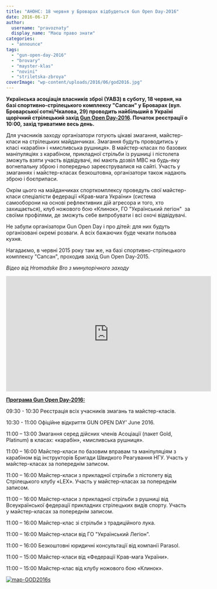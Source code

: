 ```yaml
---
title: "АНОНС: 18 червня у Броварах відбудеться Gun Open Day-2016"
date: 2016-06-17
author: 
  username: "pravoznaty"
  display_name: "Маєш право знати"
categories: 
  - "announce"
tags: 
  - "gun-open-day-2016"
  - "brovary"
  - "mayster-klas"
  - "novini"
  - "striletska-zbroya"
coverImage: "wp-content/uploads/2016/06/god2016.jpg"
---
```


**Українська асоціація власників зброї (УАВЗ) в суботу, 18 червня, на базі спортивно-стрілецького комплексу "Сапсан" у Броварах (вул. Броварської сотні/Чкалова, 29) проводить найбільший в Україні щорічний стрілецький захід [Gun Open Day-2016](http://zbroya.info/uk/partner/uavz/events/9648_gun-open-day-june-2016/). Початок реєстрації о 10:00, захід триватиме весь день.**

Для учасників заходу організатори готують цікаві змагання, майстер-класи на стрілецьких майданчиках. Змагання будуть проводитись у класі «карабін» і «мисливська рушниця». В майстер-класах по базових маніпуляціях з карабіном, прикладної стрільби із рушниці і пістолета зможуть взяти участь відвідувачі, які мають дозвіл МВС на будь-яку вогнепальну зброю і попередньо зареєструвалися на сайті. Участь у змаганнях і майстер-класах безкоштовна, організатори також надають зброю і боєприпаси.

Окрім цього на майданчиках спорткомплексу проведуть свої майстер-класи спеціалісти федерації «Крав-мага України» (система самооборони на основі рефлективних дій агресора и того, хто захищається), клуб ножового бою «Клинок», ГО "Український легіон"  за своїми профілями, де зможуть себе випробувати і всі охочі відвідувачі.

Не забули організатори Gun Open Day і про дітей: для них будуть організовані окремі розваги. А всіх бажаючих буде чекати польова кухня.

Нагадаємо, в червні 2015 року там же, на базі спортивно-стрілецького комплексу "Сапсан", проходив захід Gun Open Day-2015.

_Відео від Hromadske Bro з минулорічного заходу_

<iframe src="https://www.youtube.com/embed/AETDpAQ4Py4" width="560" height="315" frameborder="0" allowfullscreen="allowfullscreen"></iframe>

**[Програма Gun Open Day-2016:](http://zbroya.info/uk/partner/uavz/blog/9828_programa-gun-open-day-june-2016/)**

09:30 - 10:30 Реєстрація всіх учасників змагань та майстер-класів.

10:30 - 11:00 Офіційне відкриття GUN OPEN DAY’ June 2016.

11:00 – 13:00 Змагання серед дійсних членів Асоціації (пакет Gold, Platinum) в класах: «карабін», «мисливська рушниця».

11:00 – 16:00 Майстер-класи по базовим вправам та маніпуляціям з карабіном від інструкторів Бригади Швидкого Реагування НГУ. Участь у майстер-класах за попереднім записом.

11:00 – 16:00 Майстер-класи з прикладної стрільби з пістолету від Стрілецького клубу «LEX». Участь у майстер-класах за попереднім записом.

11:00 – 16:00 Майстер-класи з прикладної стрільби з рушниці від Всеукраїнської федерації прикладних стрілецьких видів спорту. Участь у майстер-класах за попереднім записом.

11:00 – 16:00 Майстер-клас зі стрільби з традиційного лука.

11:00 – 16:00 Майстер-класи від ГО "Український Легіон".

11:00 – 16:00 Безкоштовні юридичні консультації від компанії Parasol.

11:00 – 15:00 Майстер-класи від «Федерації Крав-мага України».

11:00 – 15:00 Майстер-клас від клубу ножового бою «Клинок».

[![map-GOD2016s](https://mpz.brovary.org/wp-content/uploads/2016/06/map-GOD2016s.jpg)](https://mpz.brovary.org/wp-content/uploads/2016/06/map-GOD2016s.jpg)
